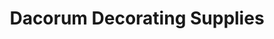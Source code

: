 ---
title: "Dacorum Decorating Supplies"
url: /berkhamsted/dacorum-decorating-supplies/
shop: Farben
---